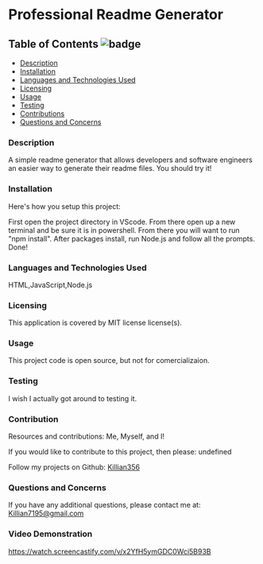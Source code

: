 # Professional Readme Generator 

## Table of Contents ![badge](https://img.shields.io/badge/license-undefined-gold)

- [Description](#description)
- [Installation](#installation)
- [Languages and Technologies Used](#languages)
- [Licensing](#licensing)
- [Usage](#usage)
- [Testing](#testing)
- [Contributions](#contributions)
- [Questions and Concerns](#questions)

### Description <a name="description"></a>

A simple readme generator that allows developers and software engineers an easier way to generate their readme files. You should try it! 

### Installation <a name="installation"></a>

Here's how you setup this project:<br />

First open the project directory in VScode. From there open up a new terminal and be sure it is in powershell. From there you will want to run "npm install". After packages install, run Node.js and follow all the prompts. Done!  

### Languages and Technologies Used <a name="languages"></a>

HTML,JavaScript,Node.js  

### Licensing <a name="licensing"></a> 

This application is covered by MIT license license(s). 

### Usage <a name="usage"></a> 

This project code is open source, but not for comercializaion. 

### Testing <a name="testing"></a>

I wish I actually got around to testing it. 

### Contribution <a name="contributution"></a> 

Resources and contributions: Me, Myself, and I! 
<br />

If you would like to contribute to this project, then please: undefined  

Follow my projects on Github: [Killian356](https://github.com/Killian356)
<br />

### Questions and Concerns <a name="questions"></a>
If you have any additional questions, please contact me at: Killian7195@gmail.com

### Video Demonstration

https://watch.screencastify.com/v/x2YfH5ymGDC0Wci5B93B
